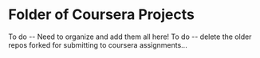 Folder of Coursera Projects 
===================

To do -- Need to organize and add them all here! 
To do -- delete the older repos forked for submitting to coursera assignments...

